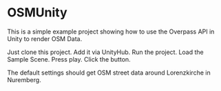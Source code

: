 # OSMUnity
This is a simple example project showing how to use the Overpass API in Unity to render OSM Data.

Just clone this project. Add it via UnityHub. Run the project. Load the Sample Scene. Press play. Click the button. 

The default settings should get OSM street data around Lorenzkirche in Nuremberg.
